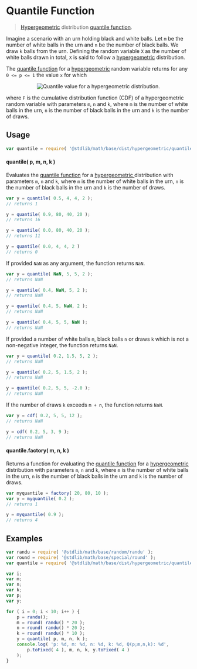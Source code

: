 Quantile Function
===

> [Hypergeometric][hypergeometric] distribution [quantile function][quantile-function].

<section class="intro">

Imagine a scenario with an urn holding black and white balls. Let `m` be the number of white balls in the urn and `n` be the number of black balls. We draw `k` balls from the urn. Defining the random variable `X` as the number of white balls drawn in total, `X` is said to follow a [hypergeometric][hypergeometric] distribution.

The [quantile function][quantile-function] for a [hypergeometric][hypergeometric] random variable returns for any `0 <= p <= 1` the value `x` for which

<!-- <equation class="equation" label="eq:quantile_function" align="center" raw="F(x-1;m,n,k) < p \le F(x;m,n,k)" alt="Quantile value for a hypergeometric distribution."> -->

<div class="equation" align="center" data-raw-text="F(x-1;m,n,k) < p \le F(x;m,n,k)" data-equation="eq:quantile_function">
    <img src="" alt="Quantile value for a hypergeometric distribution.">
    <br>
</div>

<!-- </equation> -->

where `F` is the cumulative distribution function (CDF) of a hypergeometric random variable with parameters `m`, `n` and `k`, where `m` is the number of white balls in the urn, `n` is the number of black balls in the urn and `k` is the number of draws.

<!-- </intro> -->

<section class="usage">

## Usage
``` javascript
var quantile = require( '@stdlib/math/base/dist/hypergeometric/quantile' );
```

#### quantile( p, m, n, k )

Evaluates the [quantile function][quantile-function] for a [hypergeometric ][hypergeometric] distribution with parameters `m`, `n` and `k`, where
`m` is the number of white balls in the urn, `n` is the number of black balls in the urn and `k` is the number of draws.

``` javascript
var y = quantile( 0.5, 4, 4, 2 );
// returns 1

y = quantile( 0.9, 80, 40, 20 );
// returns 16

y = quantile( 0.0, 80, 40, 20 );
// returns 11

y = quantile( 0.0, 4, 4, 2 )
// returns 0
```

If provided `NaN` as any argument, the function returns `NaN`.

``` javascript
var y = quantile( NaN, 5, 5, 2 );
// returns NaN

y = quantile( 0.4, NaN, 5, 2 );
// returns NaN

y = quantile( 0.4, 5, NaN, 2 );
// returns NaN

y = quantile( 0.4, 5, 5, NaN );
// returns NaN
```

If provided a number of white balls `m`, black balls `n` or draws `k` which is not a non-negative integer, the function returns `NaN`.

``` javascript
var y = quantile( 0.2, 1.5, 5, 2 );
// returns NaN

y = quantile( 0.2, 5, 1.5, 2 );
// returns NaN

y = quantile( 0.2, 5, 5, -2.0 );
// returns NaN
```

If the number of draws `k` exceeds `m + n`, the function returns `NaN`.

``` javascript
var y = cdf( 0.2, 5, 5, 12 );
// returns NaN

y = cdf( 0.2, 5, 3, 9 );
// returns NaN
```

#### quantile.factory( m, n, k )

Returns a function for evaluating the [quantile function][quantile-function] for a [hypergeometric ][hypergeometric] distribution with parameters `m`, `n` and `k`, where
`m` is the number of white balls in the urn, `n` is the number of black balls in the urn and `k` is the number of draws.

``` javascript
var myquantile = factory( 20, 80, 10 );
var y = myquantile( 0.2 );
// returns 1

y = myquantile( 0.9 );
// returns 4
```

<!-- </usage> -->

<section class="examples">

## Examples

``` javascript
var randu = require( '@stdlib/math/base/random/randu' );
var round = require( '@stdlib/math/base/special/round' );
var quantile = require( '@stdlib/math/base/dist/hypergeometric/quantile' );

var i;
var m;
var n;
var k;
var p;
var y;

for ( i = 0; i < 10; i++ ) {
    p = randu();
    m = round( randu() * 20 );
    n = round( randu() * 20 );
    k = round( randu() * 10 );
    y = quantile( p, m, n, k );
    console.log( 'p: %d, m: %d, n: %d, k: %d, Q(p;m,n,k): %d',
        p.toFixed( 4 ), m, n, k, y.toFixed( 4 )
    );
}
```

<!-- </examples> -->


<section class="links">

[hypergeometric]: https://en.wikipedia.org/wiki/hypergeometric_distribution
[quantile-function]: https://en.wikipedia.org/wiki/Quantile_function

<!-- </links> -->
